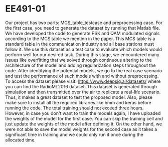 # EE491-01

Our project has two parts: MCS_table_testcase and preprocessing case. For the first case, you need to generate the dataset by running that Matlab file. We have developed the code to generate PSK and QAM modulated signals according to the MCS table we mention in the paper. This MCS table is a standard table in the communication industry and all base stations must follow it. We use this dataset as a test case to evaluate which models would perform well for our desired task. During this stage, we encountered many issues like overfitting that we solved through continuous altering to the architecture of the model and adding regularization steps throughout the code. After identifying the potential models, we go to the real case scenario and test the performance of such models with and without preprocessing. To access the dataset please visit: https://www.deepsig.ai/datasets/ where you can find the RadioML2016 dataset. This dataset is generated through simulation and then transmitted over the air to replicate a real-life scenario. Thus, it makes a great dataset to test the proposed model. Also, please make sure to install all the required libraries like hmm and keras before running the code. The total training should not exceed three hours. However, in case you don't want to train the models again, I have uploaded the weights of the model for the first case. You can skip the training cell and just update the weights of the model after defining it. On the other hand, we were not able to save the model weights for the second case as it takes a significant time in training and we could only run it once during the allocated time.
